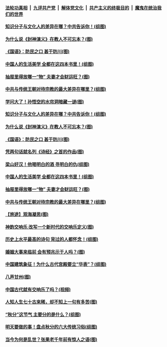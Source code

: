 ####  [法轮功真相](../../../../basic/blob/master/README.md?t=09261713) &nbsp;|&nbsp; [九评共产党](../../../../9ping.md/blob/master/README.md?t=09261713) &nbsp;|&nbsp; [解体党文化](../../../../jtdwh.md/blob/master/README.md?t=09261713)  &nbsp;|&nbsp; [共产主义的终极目的](../../../../gczydzjmd.md/blob/master/README.md?t=09261713) &nbsp;|&nbsp; [魔鬼在统治我们的世界](../../../../mgztzwmdsj.md/blob/master/README.md?t=09261713) 

#### [知识分子与文化人的差异在哪？中共告诉你！(组图)](../pages/p7/907840.md?t=09261713) 

#### [为什么说《封神演义》在教人不可忘本？(图)](../pages/p7/895258.md?t=09261713) 

#### [《国语》：防民之口 甚于防川(图)](../pages/p7/908124.md?t=09261713) 

#### [中国人的生活美学 全都在这四本书里！(组图)](../pages/p7/907728.md?t=09261713) 

#### [抽屉里得放哪一“物” 夫妻才会财运旺？(图)](../pages/p7/884605.md?t=09261713) 

#### [中共与传统王朝对待宗教的最大差异在哪里？(组图)](../pages/p7/908162.md?t=09261713) 

#### [学问大了！孙悟空的水帘洞暗藏一谜(图)](../pages/p7/907756.md?t=09261713) 

#### [知识分子与文化人的差异在哪？中共告诉你！(组图)](../pages/p7/907840.md?t=09261713) 

#### [为什么说《封神演义》在教人不可忘本？(图)](../pages/p7/895258.md?t=09261713) 

#### [《国语》：防民之口 甚于防川(图)](../pages/p7/908124.md?t=09261713) 

#### [凭两句话就名列《诗经》之首的作品(图)](../pages/p7/905668.md?t=09261713) 

#### [梁山好汉！他喝明白的酒 寻明白的仇(组图)](../pages/p7/905441.md?t=09261713) 

#### [中国人的生活美学 全都在这四本书里！(组图)](../pages/p7/907728.md?t=09261713) 

#### [抽屉里得放哪一“物” 夫妻才会财运旺？(图)](../pages/p7/884605.md?t=09261713) 

#### [中共与传统王朝对待宗教的最大差异在哪里？(组图)](../pages/p7/908162.md?t=09261713) 

#### [【旅途】观海凝思(图)](../pages/p7/908259.md?t=09261713) 

#### [神韵交响乐 改写一个新时代的交响乐定义(图)](../pages/p7/908335.md?t=09261713) 

#### [历史上水平最高的诗句 背过的人都怀念！(组图)](../pages/p7/904926.md?t=09261713) 

#### [婚姻大事来临前 会有预兆示于人吗？(图)](../pages/p7/905083.md?t=09261713) 

#### [中国建筑象征！为什么古代宫殿要立“华表”？(组图)](../pages/p7/907440.md?t=09261713) 

#### [八声甘州(图)](../pages/p7/908205.md?t=09261713) 

#### [中国古代就有交响乐了吗？(视频)](../pages/p7/906134.md?t=09261713) 

#### [人知人生七十古来稀，却不知上一句有多苦(图)](../pages/p7/906478.md?t=09261713) 

#### [“秋分”这节气 主要分的是什么？(组图)](../pages/p7/907099.md?t=09261713) 

#### [明天要做的事！盘点秋分的六大传统习俗(组图)](../pages/p7/907100.md?t=09261713) 

#### [当今为何是乱世？张果老千年前有惊人之语(图)](../pages/p7/907732.md?t=09261713) 

